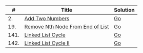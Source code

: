 | #       | Title                                                    | Solution                                    |
| ------- | -------------------------------------------------------- | ------------------------------------------- |
| 2.      | [Add Two Numbers][add-two-numbers]                       |   [Go](add-two-numbers.go)                  |
| 19.     | [Remove Nth Node From End of List][remove-nth-node]      |   [Go](remove-nth-node.go)                  |
| 141.    | [Linked List Cycle][linked-list-cycle]                   |   [Go](linked_list_cycle.go)                |
| 142.    | [Linked List Cycle II][linked-list-cycle-ii]             |   [Go](linked-list-cycle-ii.go)             |

[add-two-numbers]: https://leetcode.com/problems/add-two-numbers/
[remove-nth-node]: https://leetcode.com/problems/remove-nth-node-from-end-of-list/
[linked-list-cycle]: https://leetcode.com/problems/linked-list-cycle/
[linked-list-cycle-ii]: https://leetcode.com/problems/linked-list-cycle-ii/